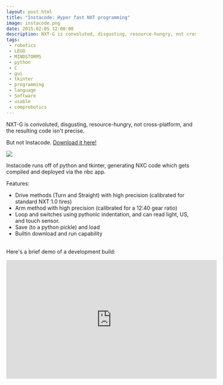 ```yaml
---
layout: post.html
title: "Instacode: Hyper fast NXT programming"
image: instacode.png
date: 2015-02-05 12:00:00
description: NXT-G is convoluted, disgusting, resource-hungry, not cross-platform, and the resulting code isn't precise. But not Instacode.
tags:
 - robotics
 - LEGO
 - MINDSTORMS
 - python
 - C
 - gui
 - tkinter
 - programming
 - language
 - Software
 - usable
 - comprobotics
---
```


NXT-G is convoluted, disgusting, resource-hungry, not cross-platform, and the resulting code isn't precise.

But not Instacode. [Download it here!](/hosted/instacode-release.zip)

<image src="/assets/images/instacode.png">

Instacode runs off of python and tkinter, generating NXC code which gets compiled and deployed via the nbc app.

Features:

-  Drive methods (Turn and Straight) with high precision (calibrated for standard NXT 1.0 tires)
-  Arm method with high precision (calibrated for a 12:40 gear ratio)
-  Loop and switches using pythonic indentation, and can read light, US, and touch sensor.
-  Save (to a python pickle) and load
-  Builtin download and run capability
<br/><br/>

Here's a brief demo of a development build:

<iframe width="560" height="315" src="https://www.youtube.com/embed/rMzi0q1t6TM" frameborder="0" allowfullscreen></iframe>